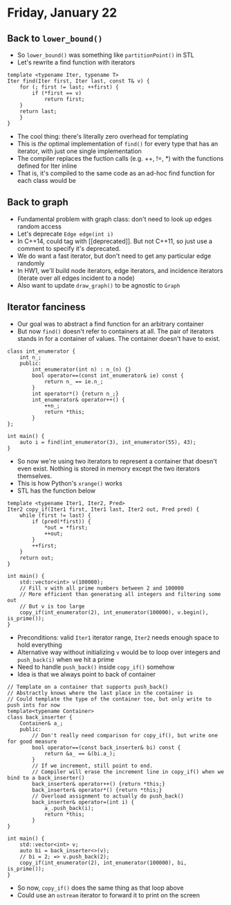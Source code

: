 # Friday, January 22

## Back to ```lower_bound()```

* So ```lower_bound()``` was something like ```partitionPoint()``` in STL
* Let's rewrite a find function with iterators

```{cpp}
template <typename Iter, typename T>
Iter find(Iter first, Iter last, const T& v) {
	for (; first != last; ++first) {
		if (*first == v)
			return first;
	}
	return last;
	}
}
```

* The cool thing: there's literally zero overhead for templating
* This is *the* optimal implementation of ```find()``` for every type that has an iterator, with just one single implementation
* The compiler replaces the fuction calls (e.g. ++, !=, *) with the functions defined for Iter inline
* That is, it's compiled to the same code as an ad-hoc find function for each class would be

## Back to graph

* Fundamental problem with graph class: don't need to look up edges random access
* Let's deprecate ```Edge edge(int i)```
* In C++14, could tag with [[deprecated]]. But not C++11, so just use a comment to specify it's deprecated.
* We do want a fast iterator, but don't need to get any particular edge randomly
* In HW1, we'll build node iterators, edge iterators, and incidence iterators (iterate over all edges incident to a node)
* Also want to update ```draw_graph()``` to be agnostic to ```Graph```

## Iterator fanciness

* Our goal was to abstract a find function for an arbitrary container
* But now ```find()``` doesn't refer to containers at all. The pair of iterators stands in for a container of values. The container doesn't have to exist.

```{cpp}
class int_enumerator {
	int n_;
	public:
		int_enumerator(int n) : n_(n) {}
		bool operator==(const int_enumerator& ie) const {
			return n_ == ie.n_; 
		}
		int operator*() {return n_;}
		int_enumerator& operator++() {
			++n_;
			return *this;
		}
};

int main() {
	auto i = find(int_enumerator(3), int_enumerator(55), 43);
}
```

* So now we're using two iterators to represent a container that doesn't even exist. Nothing is stored in memory except the two iterators themselves.
* This is how Python's ```xrange()``` works
* STL has the function below

```{cpp}
template <typename Iter1, Iter2, Pred>
Iter2 copy_if(Iter1 first, Iter1 last, Iter2 out, Pred pred) {
	while (first != last) {
		if (pred(*first)) {
			*out = *first;
			++out;
		}
		++first;
	}
	return out;
}

int main() {
	std::vector<int> v(100000);
	// Fill v with all prime numbers between 2 and 100000
	// More efficient than generating all integers and filtering some out
	// But v is too large
	copy_if(int_enumerator(2), int_enumerator(100000), v.begin(), is_prime());
}
```

* Preconditions: valid ```Iter1``` iterator range, ```Iter2``` needs enough space to hold everything
* Alternative way without initializing ```v``` would be to loop over integers and ```push_back(i)``` when we hit a prime
* Need to handle ```push_back()``` inside ```copy_if()``` somehow
* Idea is that we always point to back of container

```{cpp}
// Template on a container that supports push_back()
// Abstractly knows where the last place in the container is
// Could template the type of the container too, but only write to push ints for now
template<typename Container>
class back_inserter {
	Container& a_;
	public:
		// Don't really need comparison for copy_if(), but write one for good measure
		bool operator==(const back_inserter& bi) const {
			return &a_ == &(bi.a_);
		}
		// If we increment, still point to end.
		// Compiler will erase the increment line in copy_if() when we bind to a back_inserter() 
		back_inserter& operator++() {return *this;}
		back_inserter& operator*() {return *this;}
		// Overload assignment to actually do push_back()
		back_inserter& operator=(int i) {
			a_.push_back(i);
			return *this;
		}
}

int main() {
	std::vector<int> v;
	auto bi = back_inserter<>(v);
	// bi = 2; => v.push_back(2);
	copy_if(int_enumerator(2), int_enumerator(100000), bi, is_prime());
}
```

* So now, ```copy_if()``` does the same thing as that loop above
* Could use an ```ostream``` iterator to forward it to print on the screen